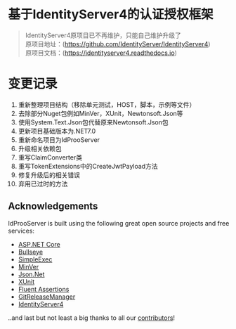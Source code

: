 # 基于IdentityServer4的认证授权框架
>IdentityServer4原项目已不再维护，只能自己维护升级了   
>原项目地址：(https://github.com/IdentityServer/IdentityServer4)  
>原项目文档：(https://identityserver4.readthedocs.io)

# 变更记录
1. 重新整理项目结构（移除单元测试，HOST，脚本，示例等文件）
2. 去除部分Nuget包例如MinVer，XUnit，Newtonsoft.Json等
3. 使用System.Text.Json包代替原来Newtonsoft.Json包
4. 更新项目基础版本为.NET7.0
5. 重新命名项目为IdProoServer
6. 升级相关依赖包
7. 重写ClaimConverter类
8. 重写TokenExtensions中的CreateJwtPayload方法
9. 修复升级后的相关错误
10. 弃用已过时的方法

## Acknowledgements
IdProoServer is built using the following great open source projects and free services:

* [ASP.NET Core](https://github.com/dotnet/aspnetcore)
* [Bullseye](https://github.com/adamralph/bullseye)
* [SimpleExec](https://github.com/adamralph/simple-exec)
* [MinVer](https://github.com/adamralph/minver)
* [Json.Net](http://www.newtonsoft.com/json)
* [XUnit](https://xunit.github.io/)
* [Fluent Assertions](http://www.fluentassertions.com/)
* [GitReleaseManager](https://github.com/GitTools/GitReleaseManager)
* [IdentityServer4](https://github.com/IdentityServer/IdentityServer4)

..and last but not least a big thanks to all our [contributors](https://github.com/IdentityServer/IdentityServer4/graphs/contributors)!
